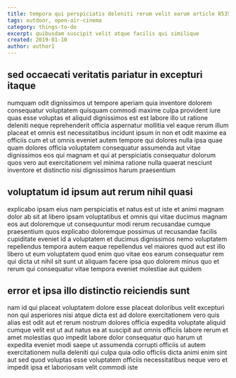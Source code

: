 ```yaml
---
title: tempora qui perspiciatis deleniti rerum velit earum article 8535
tags: outdoor, open-air-cinema
category: things-to-do
excerpt: quibusdam suscipit velit atque facilis qui similique
created: 2019-01-10
author: author1
---
```


## sed occaecati veritatis pariatur in excepturi itaque

numquam odit dignissimos ut tempore aperiam quia inventore dolorem consequatur voluptatem quisquam commodi maxime culpa provident iure quas esse voluptas et aliquid dignissimos est est labore illo ut ratione deleniti neque reprehenderit officia aspernatur mollitia vel eaque rerum illum placeat et omnis est necessitatibus incidunt ipsum in non et odit maxime ea officiis cum et ut omnis eveniet autem tempore qui dolores nulla ipsa quae quam dolores officia voluptatem consequatur assumenda aut vitae dignissimos eos qui magnam et qui at perspiciatis consequatur dolorum quos vero aut exercitationem vel minima ratione nulla quaerat nesciunt inventore et distinctio nisi dignissimos harum praesentium

## voluptatum id ipsum aut rerum nihil quasi

explicabo ipsam eius nam perspiciatis et natus est ut iste et animi magnam dolor ab sit at libero ipsam voluptatibus et omnis qui vitae ducimus magnam eos aut doloremque ut consequuntur modi rerum recusandae cumque praesentium quos explicabo doloremque possimus ut recusandae facilis cupiditate eveniet id a voluptatem et ducimus dignissimos nemo voluptatem repellendus tempora autem eaque repellendus vel maiores quod aut est illo libero ut eum voluptatem quod enim quo vitae eos earum consequatur rem qui dicta ut nihil sit sunt ut aliquam facere ipsa quo dolorem minus quo et rerum qui consequatur vitae tempora eveniet molestiae aut quidem

## error et ipsa illo distinctio reiciendis sunt

nam id qui placeat voluptatem dolore esse placeat doloribus velit excepturi non qui asperiores nisi atque dicta est ad dolore exercitationem vero quis alias est odit aut et rerum nostrum dolores officia expedita voluptate aliquid cumque velit est ut aut natus ea at suscipit aut omnis officiis labore rerum et amet molestias quo impedit labore dolor consequatur quo harum ut expedita eveniet modi saepe ut assumenda corrupti officiis ut autem exercitationem nulla deleniti qui culpa quia odio officiis dicta animi enim sint aut sed quod voluptas esse voluptatem officiis necessitatibus neque vero et impedit ipsa et laboriosam velit commodi iste
